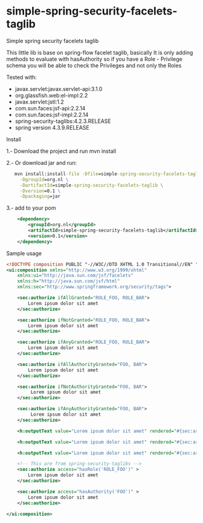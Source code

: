# simple-spring-security-facelets-taglib
Simple spring security facelets taglib

This little lib is base on spring-flow facelet taglib,  basically It is only adding methods to evaluate with hasAuthority 
so if you have a Role - Privilege schema you will be able to check the Privileges and not only the Roles

Tested with:

 - javax.servlet:javax.servlet-api:3.1.0
 - org.glassfish.web:el-impl:2.2
 - javax.servlet:jstl:1.2
 - com.sun.faces:jsf-api:2.2.14
 - com.sun.faces:jsf-impl:2.2.14
 - spring-security-taglibs:4.2.3.RELEASE
 - spring version 4.3.9.RELEASE

Install

 1.- Download the project and run mvn install
 
 2.- Or download jar and run:
```cmd
   mvn install:install-file -Dfile=simple-spring-security-facelets-taglib-0.1.jar \
     -DgroupId=org.nl \
     -DartifactId=simple-spring-security-facelets-taglib \
     -Dversion=0.1 \
     -Dpackaging=jar
```
 3.- add to your pom 
```xml
    <dependency>
        <groupId>org.nl</groupId>
        <artifactId>simple-spring-security-facelets-taglib</artifactId>
        <version>0.1</version>
    </dependency>    
```

Sample usage

```xml
<!DOCTYPE composition PUBLIC "-//W3C//DTD XHTML 1.0 Transitional//EN" "http://www.w3.org/TR/xhtml1/DTD/xhtml1-transitional.dtd">
<ui:composition xmlns="http://www.w3.org/1999/xhtml"
    xmlns:ui="http://java.sun.com/jsf/facelets"
    xmlns:h="http://java.sun.com/jsf/html"
    xmlns:sec="http://www.springframework.org/security/tags">

    <sec:authorize ifAllGranted="ROLE_FOO, ROLE_BAR">
        Lorem ipsum dolor sit amet
    </sec:authorize>

    <sec:authorize ifNotGranted="ROLE_FOO, ROLE_BAR">
        Lorem ipsum dolor sit amet
    </sec:authorize>

    <sec:authorize ifAnyGranted="ROLE_FOO, ROLE_BAR">
        Lorem ipsum dolor sit amet
    </sec:authorize>

    <sec:authorize ifAllAuthorityGranted="FOO, BAR">
        Lorem ipsum dolor sit amet
    </sec:authorize>

    <sec:authorize ifNotAuthorityGranted="FOO, BAR">
         Lorem ipsum dolor sit amet
    </sec:authorize>

    <sec:authorize ifAnyAuthorityGranted="FOO, BAR">
         Lorem ipsum dolor sit amet
    </sec:authorize>

    <h:outputText value="Lorem ipsum dolor sit amet" rendered="#{sec:areAllAuthorityGranted('FOO, BAR')}"/>

    <h:outputText value="Lorem ipsum dolor sit amet" rendered="#{sec:areNotAuthorityGranted('FOO, BAR')}"/>

    <h:outputText value="Lorem ipsum dolor sit amet" rendered="#{sec:areAnyAuthorityGranted('FOO, BAR')}"/>

    <!-- This are from spring-security-taglibs -->
    <sec:authorize access="hasRole('ROLE_FOO')" >
        Lorem ipsum dolor sit amet
    </sec:authorize>

    <sec:authorize access="hasAuthority('FOO')" >
        Lorem ipsum dolor sit amet
    </sec:authorize>

</ui:composition>

```
